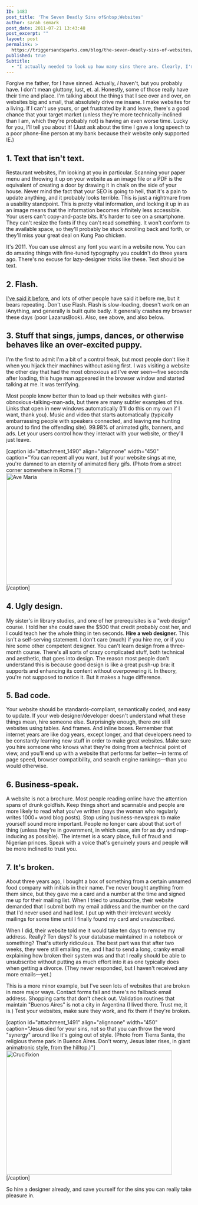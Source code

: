```yaml
---
ID: 1483
post_title: 'The Seven Deadly Sins of&nbsp;Websites'
author: sarah semark
post_date: 2011-07-21 13:43:48
post_excerpt: ""
layout: post
permalink: >
  https://triggersandsparks.com/blog/the-seven-deadly-sins-of-websites/
published: true
Subtitle:
  - "I actually needed to look up how many sins there are. Clearly, I'm headed directly for fiery damnation."
---
```

Forgive me father, for I have sinned. Actually, <em>I</em> haven't, but you probably have. I don't mean gluttony, lust, et. al. Honestly, some of those really have their time and place. I'm talking about the things that I see over and over, on websites big and small, that absolutely drive me insane. I make websites for a living. If I can't use yours, or get frustrated by it and leave, there's a good chance that your target market (unless they're more technically-inclined than I am, which they're probably not) is having an even worse time. Lucky for you, I'll tell you about it! (Just ask about the time I gave a long speech to a poor phone-line person at my bank because their website only supported IE.)
<h2>1. Text that isn't text.</h2>
Restaurant websites, I'm looking at you in particular. Scanning your paper menu and throwing it up on your website as an image file or a PDF is the equivalent of creating a door by drawing it in chalk on the side of your house. Never mind the fact that your SEO is going to hell, that it's a pain to update anything, and it probably looks terrible. This is just a nightmare from a usability standpoint. This is pretty vital information, and locking it up in as an image means that the information becomes infinitely less accessible. Your users can't copy-and-paste bits. It's harder to see on a smartphone. They can't resize the fonts if they can't read something. It won't conform to the available space, so they'll probably be stuck scrolling back and forth, or they'll miss your great deal on Kung Pao chicken.

It's 2011. You can use almost any font you want in a website now. You can do amazing things with fine-tuned typography you couldn't do three years ago. There's no excuse for lazy-designer tricks like these. Text should be text.
<h2>2. Flash.</h2>
<a title="Why I Don’t Like Flash" href="http://triggersandsparks.com/blog/why-i-dont-like-flash/">I've said it before</a>, and lots of other people have said it before me, but it bears repeating. Don't use Flash. Flash is slow-loading, doesn't work on an iAnything, and generally is built quite badly. It generally crashes my browser these days (poor LazarusBook). Also, see above, and also below.
<h2>3. Stuff that sings, jumps, dances, or otherwise behaves like an over-excited puppy.</h2>
I'm the first to admit I'm a bit of a control freak, but most people don't like it when you hijack their machines without asking first. I was visiting a website the other day that had the most obnoxious ad I've ever seen—five seconds after loading, this huge man appeared in the browser window and started talking at me. It was terrifying.

Most people know better than to load up their websites with giant-obnoxious-talking-man-ads, but there are many subtler examples of this. Links that open in new windows automatically (I'll do this on my own if I want, thank you). Music and video that starts automatically (typically embarrassing people with speakers connected, and leaving me hunting around to find the offending site). 99.98% of animated gifs, banners, and ads. Let your users control how they interact with your website, or they'll just leave.

[caption id="attachment_1490" align="alignnone" width="450" caption="You can repent all you want, but if your website sings at me, you&#39;re damned to an eternity of animated fiery gifs. (Photo from a street corner somewhere in Rome.)"]<a href="http://triggersandsparks.com/wp-content/uploads/2011/07/F1860003.jpg"><img class="size-medium wp-image-1490 " title="Ave Maria" src="http://triggersandsparks.com/wp-content/uploads/2011/07/F1860003-500x335.jpg" alt="Ave Maria" width="450" height="302" /></a>[/caption]
<h2>4. Ugly design.</h2>
My sister's in library studies, and one of her prerequisites is a "web design" course. I told her she could save the $500 that credit probably cost her, and I could teach her the whole thing in ten seconds. <strong>Hire a web designer.</strong> This isn't a self-serving statement. I don't care (much) if you hire me, or if you hire some other competent designer. You can't learn design from a three-month course. There's all sorts of crazy complicated stuff, both technical and aesthetic, that goes into design. The reason most people don't understand this is because good design is like a great push-up bra: it supports and enhancing its content without overpowering it. In theory, you're not supposed to notice it. But it makes a huge difference.
<h2><span class="Apple-style-span" style="font-size: 20px;">5. Bad code.</span></h2>
Your website should be standards-compliant, semantically coded, and easy to update. If your web designer/developer doesn't understand what these things mean, hire someone else. Surprisingly enough, there <em>are</em> still websites using tables. And frames. And inline boxes. Remember that internet years are like dog years, except longer, and that developers need to be constantly learning new stuff in order to make great websites. Make sure you hire someone who knows what they're doing from a technical point of view, and you'll end up with a website that performs far better—in terms of page speed, browser compatibility, and search engine rankings—than you would otherwise.
<h2>6. Business-speak.</h2>
A website is not a brochure. Most people reading online have the attention spans of drunk goldfish. Keep things short and scannable and people are more likely to read what you've written (says the woman who regularly writes 1000+ word blog posts). Stop using business-newspeak to make yourself sound more important. People no longer care about that sort of thing (unless they're in government, in which case, aim for as dry and nap-inducing as possible). The internet is a scary place, full of fraud and Nigerian princes. Speak with a voice that's genuinely yours and people will be more inclined to trust you.
<h2><span class="Apple-style-span" style="font-size: 20px;">7. It's broken.</span></h2>
About three years ago, I bought a box of something from a certain unnamed food company with initials in their name. I've never bought anything from them since, but they gave me a card and a number at the time and signed me up for their mailing list. When I tried to unsubscribe, their website demanded that I submit both my email address and the number on the card that I'd never used and had lost. I put up with their irrelevant weekly mailings for some time until I finally found my card and unsubscribed.

When I did, their website told me it would take ten days to remove my address. Really? Ten days? Is your database maintained in a notebook or something? That's utterly ridiculous. The best part was that after two weeks, they were still emailing me, and I had to send a long, cranky email explaining how broken their system was and that I really should be able to unsubscribe without putting as much effort into it as one typically does when getting a divorce. (They never responded, but I haven't received any more emails—yet.)

This is a more minor example, but I've seen lots of websites that are broken in more major ways. Contact forms fail and there's no fallback email address. Shopping carts that don't check out. Validation routines that maintain "Buenos Aires" is not a city in Argentina (I lived there. Trust me, it is.) Test your websites, make sure they work, and fix them if they're broken.

[caption id="attachment_1491" align="alignnone" width="450" caption="Jesus died for your sins, not so that you can throw the word &quot;synergy&quot; around like it&#39;s going out of style. (Photo from Tierra Santa, the religious theme park in Buenos Aires. Don&#39;t worry, Jesus later rises, in giant animatronic style, from the hilltop.)"]<a href="http://triggersandsparks.com/wp-content/uploads/2011/07/5762372154_f67852834d_z.jpg"><img class="size-medium wp-image-1491 " title="Crucifixion" src="http://triggersandsparks.com/wp-content/uploads/2011/07/5762372154_f67852834d_z-500x373.jpg" alt="Crucifixion" width="450" height="336" /></a>[/caption]

So hire a designer already, and save yourself for the sins you can really take pleasure in.